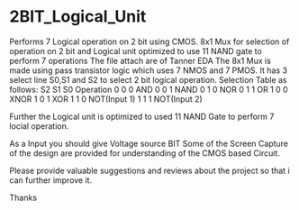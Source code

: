 # 2BIT_Logical_Unit
Performs 7 Logical operation on 2 bit using CMOS. 8x1 Mux for selection of operation on 2 bit and Logical unit optimized to use 11 NAND gate to perform 7 operations
The file attach are of Tanner EDA 
The 8x1 Mux is made using pass transistor logic which uses 7 NMOS and 7 PMOS. It has 3 select line S0,S1 and S2 to select 2 bit logical operation.
Selection Table as follows:
S2  S1  S0    Operation
0   0   0     AND 
0   0   1     NAND
0   1   0     NOR
0   1   1     OR
1   0   0     XNOR 
1   0   1     XOR
1   1   0     NOT(Input 1) 
1   1    1    NOT(Input 2)

Further the Logical unit is optimized to used 11 NAND Gate to perform 7 locial operation.

As a Input you should give Voltage source BIT
Some of the Screen Capture of the design are provided for understanding of the CMOS based Circuit. 

Please provide valuable suggestions and reviews about the project so that i can further improve it.

Thanks 
